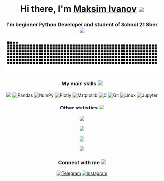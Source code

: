 <h1 align="center">
  Hi there, I'm
  <a href="https://github.com/mksmvnv" target="_blank">Maksim Ivanov</a>
  <img
    src="https://em-content.zobj.net/source/apple/354/waving-hand_1f44b.png"
    height="32"
  />
</h1>

<h3 align="center">
  I'm beginner Python Developer and student of School 21 Sber 
  <img
    src="https://em-content.zobj.net/source/apple/354/graduation-cap_1f393.png"
    height="25"
  />
</h3>

<p align="center">
  <img src="./assets/main_pic.svg"/>
</p>

<h3 align="center">
  My main skills
  <img
    src="https://em-content.zobj.net/source/apple/354/man-technologist_1f468-200d-1f4bb.png"
    height="25"
  />
</h3>

<p align="center">
  <img
    src="https://img.shields.io/badge/python-3670A0?style=for-the-badge&logo=python&logoColor=ffdd54"
  />
  <img
    src="https://img.shields.io/badge/pandas-%23150458.svg?style=for-the-badge&logo=pandas&logoColor=white"
    alt="Pandas"
  />
  <img
    src="https://img.shields.io/badge/numpy-%23013243.svg?style=for-the-badge&logo=numpy&logoColor=white"
    alt="NumPy"
  />
  <img
    src="https://img.shields.io/badge/Plotly-%233F4F75.svg?style=for-the-badge&logo=plotly&logoColor=white"
    alt="Plotly"
  />
  <img
    src="https://img.shields.io/badge/Matplotlib-%23ffffff.svg?style=for-the-badge&logo=Matplotlib&logoColor=black"
    alt="Matplotlib"
  />
  <img
    src="https://img.shields.io/badge/c-%2300599C.svg?style=for-the-badge&logo=c&logoColor=white"
    alt="C"
  />
  <img
    src="https://img.shields.io/badge/git-%23F05033.svg?style=for-the-badge&logo=git&logoColor=white"
    alt="Git"
  />
  <img
    src="https://img.shields.io/badge/Linux-FCC624?style=for-the-badge&logo=linux&logoColor=black"
    alt="Linux"
  />
  <img
    src="https://img.shields.io/badge/jupyter-%23FA0F00.svg?style=for-the-badge&logo=jupyter&logoColor=white"
    alt="Jupyter"
  />
  
</p>

<h3 align="center">
  Other statistics
  <img
    src="https://em-content.zobj.net/source/apple/354/pushpin_1f4cc.png"
    height="25"
  />
</h3>

<p align="center">
  <img src="https://komarev.com/ghpvc/?username=mksmvnv&color=blue" />
</p>

<p align="center">
  <img
    src="https://github-readme-stats.vercel.app/api/top-langs/?username=mksmvnv&layout=compact&theme=dark&hide_border=true&date_format=j%2Fn%5B%2FY%5D"
  />
</p>

<p align="center">
  <img
    src="https://github-readme-streak-stats.herokuapp.com?user=mksmvnv&theme=dark&hide_border=true&date_format=j%2Fn%5B%2FY%5D"
  />
</p>

<p align="center">
  <img
    src="https://github-readme-stats.vercel.app/api?username=mksmvnv&theme=dark&show_icons=true&hide_border=true&date_format=j%2Fn%5B%2FY%5D"
  />
</p>

<h3 align="center">
  Connect with me
  <img
    src="https://em-content.zobj.net/source/apple/354/call-me-hand_1f919.png"
    height="25"
  />
</h3>

<p align="center">
  <a href="https://t.me/mksm_vnv">
  <img src="https://img.shields.io/badge/Telegram-2CA5E0?style=for-the-badge&logo=telegram&logoColor=white" alt="Telegram"></a>
  <a href="https://www.instagram.com/mksmvnv_/">
  <img src="https://img.shields.io/badge/Instagram-%23E4405F.svg?style=for-the-badge&logo=Instagram&logoColor=white" alt="Instagram"></a>
</p>